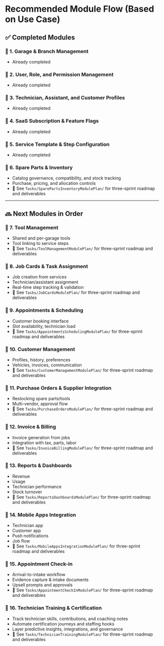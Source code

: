 # Recommended Module Flow (Based on Use Case)

## ✅ Completed Modules

### 🔹 1. Garage & Branch Management
- Already completed

### 🔹 2. User, Role, and Permission Management
- Already completed

### 🔹 3. Technician, Assistant, and Customer Profiles
- Already completed

### 🔹 4. SaaS Subscription & Feature Flags
- Already completed

### 🔹 5. Service Template & Step Configuration
- Already completed

### 🔹 6. Spare Parts & Inventory
- Catalog governance, compatibility, and stock tracking
- Purchase, pricing, and allocation controls
- 📄 See `Tasks/SparePartsInventoryModulePlan/` for three-sprint roadmap and deliverables

---

## 🔜 Next Modules in Order

### 🔹 7. Tool Management
- Shared and per-garage tools
- Tool linking to service steps
- 📄 See `Tasks/ToolManagementModulePlan/` for three-sprint roadmap and deliverables

### 🔹 8. Job Cards & Task Assignment
- Job creation from services
- Technician/assistant assignment
- Real-time step tracking & validation
- 📄 See `Tasks/JobCardsModulePlan/` for three-sprint roadmap and deliverables

### 🔹 9. Appointments & Scheduling
- Customer booking interface
- Slot availability, technician load
- 📄 See `Tasks/AppointmentsSchedulingModulePlan/` for three-sprint roadmap and deliverables

### 🔹 10. Customer Management
- Profiles, history, preferences
- Vehicles, invoices, communication
- 📄 See `Tasks/CustomerManagementModulePlan/` for three-sprint roadmap and deliverables

### 🔹 11. Purchase Orders & Supplier Integration
- Restocking spare parts/tools
- Multi-vendor, approval flow
- 📄 See `Tasks/PurchaseOrdersModulePlan/` for three-sprint roadmap and deliverables

### 🔹 12. Invoice & Billing
- Invoice generation from jobs
- Integration with tax, parts, labor
- 📄 See `Tasks/InvoiceBillingModulePlan/` for three-sprint roadmap and deliverables

### 🔹 13. Reports & Dashboards
- Revenue
- Usage
- Technician performance
- Stock turnover
- 📄 See `Tasks/ReportsDashboardsModulePlan/` for three-sprint roadmap and deliverables

### 🔹 14. Mobile Apps Integration
- Technician app
- Customer app
- Push notifications
- Job flow
- 📄 See `Tasks/MobileAppsIntegrationModulePlan/` for three-sprint roadmap and deliverables

### 🔹 15. Appointment Check-in
- Arrival-to-intake workflow
- Evidence capture & intake documents
- Upsell prompts and approvals
- 📄 See `Tasks/AppointmentCheckInModulePlan/` for three-sprint roadmap and deliverables

### 🔹 16. Technician Training & Certification
- Track technician skills, contributions, and coaching notes
- Automate certification journeys and staffing hooks
- Layer predictive insights, integrations, and governance
- 📄 See `Tasks/TechnicianTrainingModulePlan/` for three-sprint roadmap and deliverables
